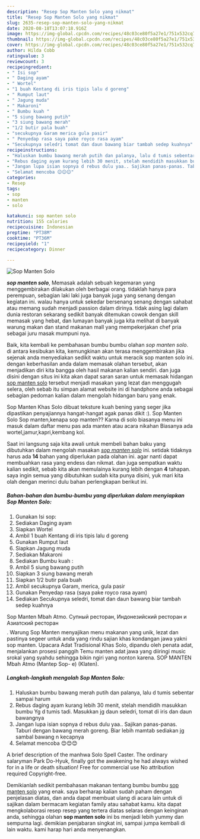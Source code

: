 ```yaml
---
description: "Resep Sop Manten Solo yang nikmat"
title: "Resep Sop Manten Solo yang nikmat"
slug: 2635-resep-sop-manten-solo-yang-nikmat
date: 2020-08-18T13:07:18.916Z
image: https://img-global.cpcdn.com/recipes/48c03ce80f5a27e1/751x532cq70/sop-manten-solo-foto-resep-utama.jpg
thumbnail: https://img-global.cpcdn.com/recipes/48c03ce80f5a27e1/751x532cq70/sop-manten-solo-foto-resep-utama.jpg
cover: https://img-global.cpcdn.com/recipes/48c03ce80f5a27e1/751x532cq70/sop-manten-solo-foto-resep-utama.jpg
author: Hilda Cobb
ratingvalue: 3
reviewcount: 3
recipeingredient:
- " Isi sop"
- " Daging ayam"
- " Wortel"
- "1 buah Kentang di iris tipis lalu d goreng"
- " Rumput laut"
- " Jagung muda"
- " Makaroni"
- " Bumbu kuah "
- "5 siung bawang putih"
- "3 siung bawang merah"
- "1/2 butir pala buah"
- "secukupnya Garam merica gula pasir"
- " Penyedap rasa saya pake royco rasa ayam"
- "Secukupnya seledri tomat dan daun bawang biar tambah sedep kuahnya"
recipeinstructions:
- "Haluskan bumbu bawang merah putih dan palanya, lalu d tumis sebentar sampai harum"
- "Rebus daging ayam kurang lebih 30 menit, stelah mendidih masukkan bumbu Yg d tumis tadi. Masukkan jg daun seledri, tomat di iris dan daun bawangnya"
- "Jangan lupa isian sopnya d rebus dulu yaa.. Sajikan panas-panas. Taburi dengan bawang merah goreng. Biar lebih mamtab sediakan jg sambal bawang n kecapnya"
- "Selamat mencoba 😊😊😊"
categories:
- Resep
tags:
- sop
- manten
- solo

katakunci: sop manten solo 
nutrition: 155 calories
recipecuisine: Indonesian
preptime: "PT38M"
cooktime: "PT36M"
recipeyield: "1"
recipecategory: Dinner

---
```



![Sop Manten Solo](https://img-global.cpcdn.com/recipes/48c03ce80f5a27e1/751x532cq70/sop-manten-solo-foto-resep-utama.jpg)

<b><i>sop manten solo</i></b>, Memasak adalah sebuah kegemaran yang menggembirakan dilakukan oleh berbagai orang. tidaklah hanya para perempuan, sebagian laki laki juga banyak juga yang senang dengan kegiatan ini. walau hanya untuk sekedar bersenang senang dengan sahabat atau memang sudah menjadi passion dalam dirinya. tidak asing lagi dalam dunia restoran sekarang sedikit banyak ditemukan cowok dengan skill memasak yang hebat, dan lumayan banyak juga kita melihat di banyak warung makan dan stand makanan mall yang mempekerjakan chef pria sebagai juru masak mumpuni nya.

Baik, kita kembali ke pembahasan bumbu bumbu olahan <i>sop manten solo</i>. di antara kesibukan kita, kemungkinan akan terasa menggembirakan jika sejenak anda menyediakan sedikit waktu untuk meracik sop manten solo ini. dengan keberhasilan anda dalam memasak olahan tersebut, akan menjadikan diri kita bangga oleh hasil makanan kalian sendiri. dan juga disini dengan situs ini kita akan dapat saran saran untuk memasak hidangan <u>sop manten solo</u> tersebut menjadi masakan yang lezat dan menggugah selera, oleh sebab itu simpan alamat website ini di handphone anda sebagai sebagian pedoman kalian dalam mengolah hidangan baru yang enak.

Sop Manten Khas Solo dibuat teksture kuah bening yang seger jika dipastikan penyajiannya hangat-hangat agak panas dikit :). Sop Manten Solo Sop manten,kenapa sop manten?? Karna di solo biasanya menu ini masuk dalam daftar menu pas ada manten atau acara nikahan Biasanya ada wortel,jamur,kapri,kembang kol.


Saat ini langsung saja kita awali untuk membeli bahan baku yang dibutuhkan dalam mengolah masakan <u><i>sop manten solo</i></u> ini. setidak tidaknya harus ada <b>14</b> bahan yang diperlukan pada olahan ini. agar nanti dapat membuahkan rasa yang endess dan nikmat. dan juga sempatkan waktu kalian sedikit, sebab kita akan memulainya kurang lebih dengan <b>4</b> tahapan. saya ingin semua yang dibutuhkan sudah kita punya disini, yuk mari kita olah dengan merinci dulu bahan perlengkapan berikut ini.

<!--inarticleads1-->

##### Bahan-bahan dan bumbu-bumbu yang diperlukan dalam menyiapkan Sop Manten Solo:

1. Gunakan  Isi sop:
1. Sediakan  Daging ayam
1. Siapkan  Wortel
1. Ambil 1 buah Kentang di iris tipis lalu d goreng
1. Gunakan  Rumput laut
1. Siapkan  Jagung muda
1. Sediakan  Makaroni
1. Sediakan  Bumbu kuah :
1. Ambil 5 siung bawang putih
1. Siapkan 3 siung bawang merah
1. Siapkan 1/2 butir pala buah
1. Ambil secukupnya Garam, merica, gula pasir
1. Gunakan  Penyedap rasa (saya pake royco rasa ayam)
1. Sediakan Secukupnya seledri, tomat dan daun bawang biar tambah sedep kuahnya


Sop Manten Mbah Atmo. Супный ресторан, Индонезийский ресторан и Азиатский ресторан$$$$. Warung Sop Manten menyajikan menu makanan yang unik, lezat dan pastinya segeer untuk anda yang rindu sajian khas kondangan jawa yakni sop manten. Upacara Adat Tradisional Khas Solo, dipandu oleh penata adat, menjalankan prosesi panggih Temu manten adat jawa yang diiringi music srokal yang syahdu sehingga bikin ngiri yang nonton karena. SOP MANTEN Mbah Atmo (Mantep Sop- e) (Klaten). 

<!--inarticleads2-->

##### Langkah-langkah mengolah Sop Manten Solo:

1. Haluskan bumbu bawang merah putih dan palanya, lalu d tumis sebentar sampai harum
1. Rebus daging ayam kurang lebih 30 menit, stelah mendidih masukkan bumbu Yg d tumis tadi. Masukkan jg daun seledri, tomat di iris dan daun bawangnya
1. Jangan lupa isian sopnya d rebus dulu yaa.. Sajikan panas-panas. Taburi dengan bawang merah goreng. Biar lebih mamtab sediakan jg sambal bawang n kecapnya
1. Selamat mencoba 😊😊😊


A brief description of the manhwa Solo Spell Caster. The ordinary salaryman Park Do-Hyuk, finally got the awakening he had always wished for in a life or death situation! Free for commercial use No attribution required Copyright-free. 

Demikianlah sedikit pembahasan makanan tentang bumbu bumbu <u>sop manten solo</u> yang enak. saya berharap kalian sudah paham dengan penjelasan diatas, dan anda dapat membuat ulang di acara lain untuk di sajikan dalam bermacam kegiatan family atau sahabat kamu. kita dapat mengkolaborasi resep resep yang tertera diatas selaras dengan keinginan anda, sehingga olahan <b>sop manten solo</b> ini bs menjadi lebih yummy dan sempurna lagi. demikian penjabaran singkat ini, sampai jumpa kembali di lain waktu. kami harap hari anda menyenangkan.
